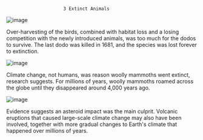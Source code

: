                          3 Extinct Animals



![image](https://user-images.githubusercontent.com/118332088/203467180-beac4d3d-9ef4-481e-8a6c-b993d6cf8f59.png)

Over-harvesting of the birds, combined with habitat loss and a losing competition with the newly introduced animals, was too much for the dodos to survive. The last dodo was killed in 1681, and the species was lost forever to extinction.


![image](https://user-images.githubusercontent.com/118332088/203467391-1cb95050-4cbb-4649-8cd4-ecc81619a81e.png)
 
 Climate change, not humans, was reason woolly mammoths went extinct, research suggests. For millions of years, woolly mammoths roamed across the globe until they disappeared around 4,000 years ago.
 
 
 ![image](https://user-images.githubusercontent.com/118332088/203467663-1766ef24-09e0-4e7d-b1a4-3753b37368b0.png)

Evidence suggests an asteroid impact was the main culprit. Volcanic eruptions that caused large-scale climate change may also have been involved, together with more gradual changes to Earth's climate that happened over millions of years.


